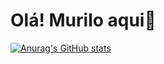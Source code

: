 ### <h1>Olá! Murilo aqui👋</h1> 
[![Anurag's GitHub stats](https://github-readme-stats.vercel.app/api?username=Murilo013&show_icons=true&border_radius=20px&theme=dark&icon_color=2c8fff&hide_border=true&title_color=2c8fff)](https://github.com/Murilo013/github-readme-stats)
